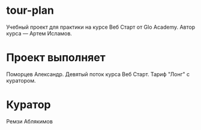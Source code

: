 # tour-plan
Учебный проект для практики на курсе Веб Старт от Glo Academy. Автор курса — Артем Исламов.

# Проект выполняет
Поморцев Александр. Девятый поток курса Веб Старт. Тариф "Лонг" с куратором.

# Куратор
Ремзи Аблякимов
